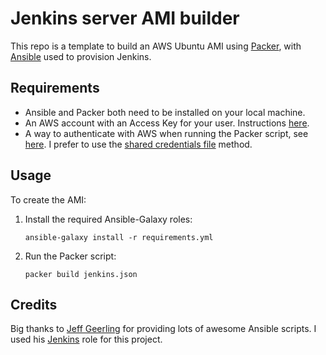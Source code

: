 # Jenkins server AMI builder

This repo is a template to build an AWS Ubuntu AMI using [Packer](https://www.packer.io/), with [Ansible](https://www.ansible.com/) used to provision Jenkins.

## Requirements

* Ansible and Packer both need to be installed on your local machine.
* An AWS account with an Access Key for your user. Instructions [here](https://docs.aws.amazon.com/general/latest/gr/managing-aws-access-keys.html).
* A way to authenticate with AWS when running the Packer script, see [here](https://www.packer.io/docs/builders/amazon.html#authentication). I prefer to use the [shared credentials file](https://www.packer.io/docs/builders/amazon.html#shared-credentials-file) method.

## Usage

To create the AMI:

1. Install the required Ansible-Galaxy roles: 

    `ansible-galaxy install -r requirements.yml`

2. Run the Packer script:

    `packer build jenkins.json`

## Credits

Big thanks to [Jeff Geerling](https://github.com/geerlingguy) for providing lots of awesome Ansible scripts. I used his [Jenkins](https://github.com/geerlingguy/ansible-role-jenkins) role for this project.